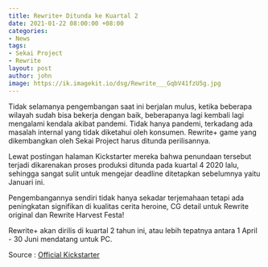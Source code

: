 ```yaml
---
title: Rewrite+ Ditunda ke Kuartal 2
date: 2021-01-22 08:00:00 +08:00
categories:
- News
tags:
- Sekai Project
- Rewrite
layout: post
author: john
image: https://ik.imagekit.io/dsg/Rewrite___GqbV41fzU5g.jpg
---
```


Tidak selamanya pengembangan saat ini berjalan mulus, ketika beberapa wilayah sudah bisa bekerja dengan baik, beberapanya lagi kembali lagi mengalami kendala akibat pandemi. Tidak hanya pandemi, terkadang ada masalah internal yang tidak diketahui oleh konsumen. Rewrite+ game yang dikembangkan oleh Sekai Project harus ditunda perilisannya.

Lewat postingan halaman Kickstarter mereka bahwa penundaan tersebut terjadi dikarenakan proses produksi ditunda pada kuartal 4 2020 lalu, sehingga sangat sulit untuk mengejar deadline ditetapkan sebelumnya yaitu Januari ini.

Pengembangannya sendiri tidak hanya sekadar terjemahaan tetapi ada peningkatan signifikan di kualitas cerita heroine, CG detail untuk Rewrite original dan Rewrite Harvest Festa!

Rewrite+ akan dirilis di kuartal 2 tahun ini, atau lebih tepatnya antara 1 April - 30 Juni mendatang untuk PC.

Source : [Official Kickstarter](https://www.kickstarter.com/projects/sekaiproject/digital-and-physical-release-of-keys-rewrite/posts/3080056)